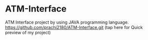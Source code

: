 # ATM-Interface
ATM Interface project by using JAVA programming language.
https://github.com/prachi2180/ATM-Interface.git (tap here for Quick preview of my project)
